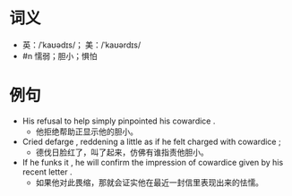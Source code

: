 # 词义
- 英：/ˈkaʊədɪs/； 美：/ˈkaʊərdɪs/
- #n 懦弱；胆小；惧怕
# 例句
- His refusal to help simply pinpointed his cowardice .
	- 他拒绝帮助正显示他的胆小。
- Cried defarge , reddening a little as if he felt charged with cowardice ;
	- 德伐日脸红了，叫了起来，仿佛有谁指责他胆小。
- If he funks it , he will confirm the impression of cowardice given by his recent letter .
	- 如果他对此畏缩，那就会证实他在最近一封信里表现出来的怯懦。
